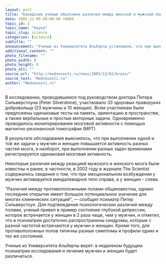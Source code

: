 ```yaml
---
layout: post
title: "Канадские ученые объяснили различия между женской и мужской логикой"
date: 2005-12-09 00:00:00 +0000
topic_id: 2
topic_name: "Наука"
topic_slug: science
categories: [science]
subtitle: ""
announcement: "Ученые из Университета Альберты установили, что при выполнении одинаковых задач у женщин и мужчин активируются разные участки головного мозга."
additional_content: ""
photo_filename: ""
photo_width: 0
photo_height: 0
photo_alt: ""
source_url: "http://mednovosti.ru/news/2005/12/02/brain/"
source_text: "Mednovosti.ru"
author: "Mednovosti.ru"
---
```

В исследовании, проводившемся под руководством доктора Питера Сильверстоуна (Peter Silverstone), участвовало 33 здоровых праворуких добровольца (23 мужчины и 10 женщин). Всем участникам были предложены одинаковые тесты на память, ориентацию в пространстве, а также вербальные и простые моторные задачи. Одновременно проводилось мониторирование мозговой активности с помощью магнитно-резонансной томографии (МРТ).

В результате обследования выяснилось, что при выполнении одной и той же задачи у мужчин и женщин повышается активность разных частей мозга, и наоборот, при выполнении разных задач временами регистрируется одинаковая мозговая активность.

Некоторые различия между реакцией мужского и женского мозга были известны и ранее, в частности, в 2002 году в журнале The Scientist содержались сведения о том, что при эмоциональном возбуждении у мужчин активируется миндалевидное тело справа, а у женщин - слева.

"Различия между противоположными полами общеизвестны, однако последнее открытие имеет большое потенциальное значение для многих клинических ситуаций", &mdash; сообщил психиатр Питер Сильверстоун. Для подтвеждения психологических различий между полами, ученый привел в пример состояние глубокой депрессии, которое встречается у женщин в 2 раза чаще, чем у мужчин, и отметил, что в психиатрии достаточно распространены синдромы, которые с разной частотой встречаются у мужчин и женщин. Кроме того, для противоположных полов типичны разные симптомы и профили одних и тех же состояний.

Ученые из Университета Альберты верят: в недалеком будущем психиатрии исследования и лечение мужчин и женщин будет различаться.
